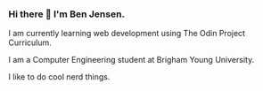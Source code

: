 ### Hi there 👋 I'm Ben Jensen.
<p>I am currently learning web development using The Odin Project Curriculum.</p>
<p>I am a Computer Engineering student at Brigham Young University.</p>
<p>I like to do cool nerd things.</p>

<!--
**jenbensen17/jenbensen17** is a ✨ _special_ ✨ repository because its `README.md` (this file) appears on your GitHub profile.

Here are some ideas to get you started:

- 🔭 I’m currently working on ...
- 🌱 I’m currently learning ...
- 👯 I’m looking to collaborate on ...
- 🤔 I’m looking for help with ...
- 💬 Ask me about ...
- 📫 How to reach me: ...
- 😄 Pronouns: ...
- ⚡ Fun fact: ...
-->
